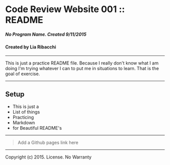 # Code Review Website 001 :: README

##### No Program Name. Created 9/11/2015

#### Created by Lia Ribacchi

---

This is just a practice README file. Because I really don't know what I am doing 
I'm trying whatever I can to put me in situations to learn. That is the goal of 
exercise. 

---

## Setup
* This is just a 
* List of things
* Practicing
* Markdown 
* for Beautiful README's

---

> Add a Github pages link here

---

Copyright (c) 2015. License. No Warranty



